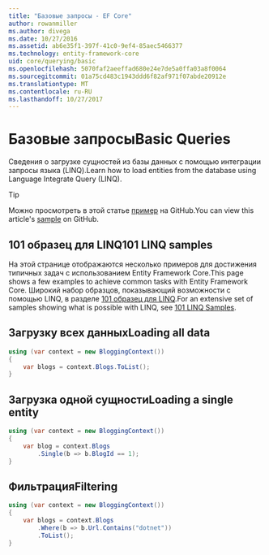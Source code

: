 ```yaml
---
title: "Базовые запросы - EF Core"
author: rowanmiller
ms.author: divega
ms.date: 10/27/2016
ms.assetid: ab6e35f1-397f-41c0-9ef4-85aec5466377
ms.technology: entity-framework-core
uid: core/querying/basic
ms.openlocfilehash: 5070faf2aeeffad680e24e7de5a0ffa03a8f0064
ms.sourcegitcommit: 01a75cd483c1943ddd6f82af971f07abde20912e
ms.translationtype: MT
ms.contentlocale: ru-RU
ms.lasthandoff: 10/27/2017
---
```

# <a name="basic-queries"></a><span data-ttu-id="7a01f-102">Базовые запросы</span><span class="sxs-lookup"><span data-stu-id="7a01f-102">Basic Queries</span></span>

<span data-ttu-id="7a01f-103">Сведения о загрузке сущностей из базы данных с помощью интеграции запросы языка (LINQ).</span><span class="sxs-lookup"><span data-stu-id="7a01f-103">Learn how to load entities from the database using Language Integrate Query (LINQ).</span></span>

> [!TIP]  
> <span data-ttu-id="7a01f-104">Можно просмотреть в этой статье [пример](https://github.com/aspnet/EntityFramework.Docs/tree/master/samples/core/Querying) на GitHub.</span><span class="sxs-lookup"><span data-stu-id="7a01f-104">You can view this article's [sample](https://github.com/aspnet/EntityFramework.Docs/tree/master/samples/core/Querying) on GitHub.</span></span>

## <a name="101-linq-samples"></a><span data-ttu-id="7a01f-105">101 образец для LINQ</span><span class="sxs-lookup"><span data-stu-id="7a01f-105">101 LINQ samples</span></span>

<span data-ttu-id="7a01f-106">На этой странице отображаются несколько примеров для достижения типичных задач с использованием Entity Framework Core.</span><span class="sxs-lookup"><span data-stu-id="7a01f-106">This page shows a few examples to achieve common tasks with Entity Framework Core.</span></span> <span data-ttu-id="7a01f-107">Широкий набор образцов, показывающий возможности с помощью LINQ, в разделе [101 образец для LINQ](https://code.msdn.microsoft.com/101-LINQ-Samples-3fb9811b).</span><span class="sxs-lookup"><span data-stu-id="7a01f-107">For an extensive set of samples showing what is possible with LINQ, see [101 LINQ Samples](https://code.msdn.microsoft.com/101-LINQ-Samples-3fb9811b).</span></span>

## <a name="loading-all-data"></a><span data-ttu-id="7a01f-108">Загрузку всех данных</span><span class="sxs-lookup"><span data-stu-id="7a01f-108">Loading all data</span></span>

<!-- [!code-csharp[Main](samples/core/Querying/Querying/Basics/Sample.cs)] -->
``` csharp
using (var context = new BloggingContext())
{
    var blogs = context.Blogs.ToList();
}
```

## <a name="loading-a-single-entity"></a><span data-ttu-id="7a01f-109">Загрузка одной сущности</span><span class="sxs-lookup"><span data-stu-id="7a01f-109">Loading a single entity</span></span>

<!-- [!code-csharp[Main](samples/core/Querying/Querying/Basics/Sample.cs)] -->
``` csharp
using (var context = new BloggingContext())
{
    var blog = context.Blogs
        .Single(b => b.BlogId == 1);
}
```

## <a name="filtering"></a><span data-ttu-id="7a01f-110">Фильтрация</span><span class="sxs-lookup"><span data-stu-id="7a01f-110">Filtering</span></span>

<!-- [!code-csharp[Main](samples/core/Querying/Querying/Basics/Sample.cs)] -->
``` csharp
using (var context = new BloggingContext())
{
    var blogs = context.Blogs
        .Where(b => b.Url.Contains("dotnet"))
        .ToList();
}
```
